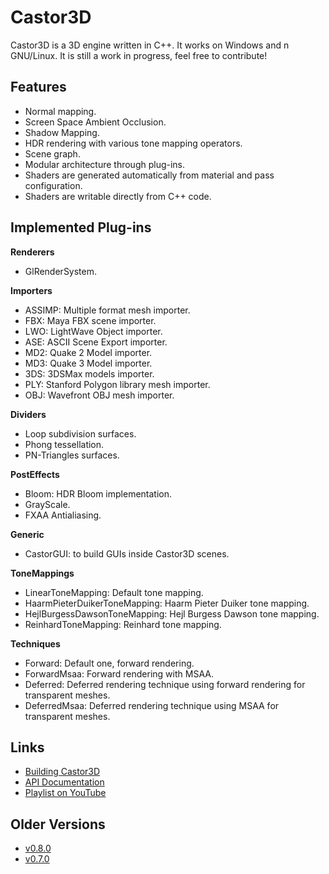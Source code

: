Castor3D
========

Castor3D is a 3D engine written in C++.
It works on Windows and n GNU/Linux.
It is still a work in progress, feel free to contribute!

Features
--------

- Normal mapping.
- Screen Space Ambient Occlusion.
- Shadow Mapping.
- HDR rendering with various tone mapping operators.
- Scene graph.
- Modular architecture through plug-ins.
- Shaders are generated automatically from material and pass configuration.
- Shaders are writable directly from C++ code.

Implemented Plug-ins
--------------------

**Renderers**
- GlRenderSystem.

**Importers**
- ASSIMP: Multiple format mesh importer.
- FBX: Maya FBX scene importer.
- LWO: LightWave Object importer.
- ASE: ASCII Scene Export importer.
- MD2: Quake 2 Model importer.
- MD3: Quake 3 Model importer.
- 3DS: 3DSMax models importer.
- PLY: Stanford Polygon library mesh importer.
- OBJ: Wavefront OBJ mesh importer.

**Dividers**
- Loop subdivision surfaces.
- Phong tessellation.
- PN-Triangles surfaces.

**PostEffects**
- Bloom: HDR Bloom implementation.
- GrayScale.
- FXAA Antialiasing.

**Generic**
- CastorGUI: to build GUIs inside Castor3D scenes.

**ToneMappings**
- LinearToneMapping: Default tone mapping.
- HaarmPieterDuikerToneMapping: Haarm Pieter Duiker tone mapping.
- HejlBurgessDawsonToneMapping: Hejl Burgess Dawson tone mapping.
- ReinhardToneMapping: Reinhard tone mapping.

**Techniques**
- Forward: Default one, forward rendering.
- ForwardMsaa: Forward rendering with MSAA.
- Deferred: Deferred rendering technique using forward rendering for transparent meshes.
- DeferredMsaa: Deferred rendering technique using MSAA for transparent meshes.

Links
-----

- [Building Castor3D](https://dragonjoker.github.com/Castor3D/pages/build)
- [API Documentation](https://dragonjoker.github.com/Castor3D/doc/Castor3D/English)
- [Playlist on YouTube](https://www.youtube.com/playlist?list=PLKA1SVXuAbMNaFbSJyAN_4yD2bzNlgES3)

Older Versions
--------------

- [v0.8.0](https://dragonjoker.github.com/Castor3D/v0.8.0/)
- [v0.7.0](https://dragonjoker.github.com/Castor3D/v0.7.0/)
